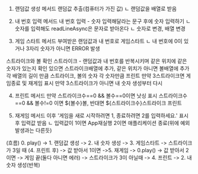 1. 랜덤값 생성 메서드
랜덤값 추출(컴퓨터가 가진 값)
ㄴ 랜덤값을 배열로 받음

2. 내 번호 입력 메서드
내 번호 입력 - 숫자 입력해달라는 문구 후에 숫자 입력하기
ㄴ 숫자를 입력해도 readLineAsync은 문자로 받아온다
ㄴ 숫자로 변경, 배열 변경

3. 게임 스타트 메서드
부여받은 랜덤값과 내 번호로 게임스타트
ㄴ 내 번호에 0이 있거나 3자리 숫자가 아니면 ERROR 발생

스트라이크와 볼 확인 
스트라이크 - 랜덤값과 내 번호를 반복시키며 같은 위치에 같은 숫자가 있는지 확인
있으면 스트라이크배열에 추가, 같은 위치가 아니면 볼배열에 추가
각 배열의 길이 만큼 스트라이크, 볼의 숫자
각 숫자만큼 프린트
만약 3스트라이크면 게임종료 및 재게임 표시
만약 3스트라이크가 아니면 내 숫자 생성부터 다시

4. 프린트 메서드
만약 스트라이크수==0 && 볼수==0이면 낫싱 표시
스트라이크수==0 && 볼수!=0 이면 ${볼수}볼, 반대면 ${스트라이크수}스트라이크 프린트


5. 재게임 메서드
이후 '게임을 새로 시작하려면 1, 종료하려면 2를 입력하세요.' 표시후 입력값 받음
ㄴ 입력값이 1이면 App재실행 2이면 애플리케이션 종료(위에 예외 발생과는 다른듯)


(흐름)
0. play() -> 1. 랜덤값 생성 -> 2. 내 숫자 생성 -> 3. 게임스타트
-> 스트라이크가 3일 때 (4. 프린트 후) -> 값 받아서 1이면 ->5. 재게임 -> 0.play()
                                    -> 값 받아서 2이면 -> 게임 끝(둘다 아니면 에러)
-> 스트라이크가 3이 아닐때 -> 4. 프린트 -> 2. 내 숫자 생성(반복)

